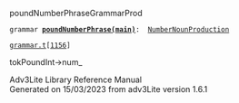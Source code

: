 <span class="title">poundNumberPhrase</span><span class="type">GrammarProd</span>

`grammar `**[`poundNumberPhrase(main)`](../object/poundNumberPhrase(main).html)**` :   `[`NumberNounProduction`](../object/NumberNounProduction.html)

[`grammar.t`](../file/grammar.t.html)`[`[`1156`](../source/grammar.t.html#1156)`]`

<div class="gramrule">

tokPoundInt-\>num\_

</div>

<div class="ftr">

Adv3Lite Library Reference Manual  
Generated on 15/03/2023 from adv3Lite version 1.6.1

</div>
